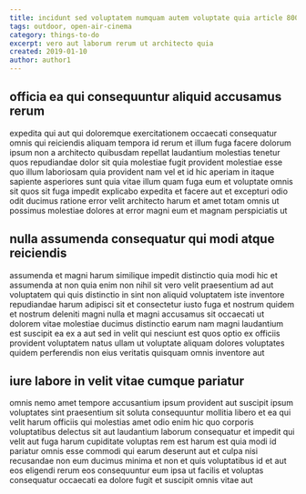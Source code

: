 ```yaml
---
title: incidunt sed voluptatem numquam autem voluptate quia article 8005
tags: outdoor, open-air-cinema
category: things-to-do
excerpt: vero aut laborum rerum ut architecto quia
created: 2019-01-10
author: author1
---
```


## officia ea qui consequuntur aliquid accusamus rerum

expedita qui aut qui doloremque exercitationem occaecati consequatur omnis qui reiciendis aliquam tempora id rerum et illum fuga facere dolorum ipsum non a architecto quibusdam repellat laudantium molestias tenetur quos repudiandae dolor sit quia molestiae fugit provident molestiae esse quo illum laboriosam quia provident nam vel et id hic aperiam in itaque sapiente asperiores sunt quia vitae illum quam fuga eum et voluptate omnis sit quos sit fuga impedit explicabo expedita et facere aut et excepturi odio odit ducimus ratione error velit architecto harum et amet totam omnis ut possimus molestiae dolores at error magni eum et magnam perspiciatis ut

## nulla assumenda consequatur qui modi atque reiciendis

assumenda et magni harum similique impedit distinctio quia modi hic et assumenda at non quia enim non nihil sit vero velit praesentium ad aut voluptatem qui quis distinctio in sint non aliquid voluptatem iste inventore repudiandae harum adipisci sit et consectetur iusto fuga et nostrum quidem et nostrum deleniti magni nulla et magni accusamus sit occaecati ut dolorem vitae molestiae ducimus distinctio earum nam magni laudantium est suscipit ea ex a aut sed in velit qui nesciunt est quos optio ex officiis provident voluptatem natus ullam ut voluptate aliquam dolores voluptates quidem perferendis non eius veritatis quisquam omnis inventore aut

## iure labore in velit vitae cumque pariatur

omnis nemo amet tempore accusantium ipsum provident aut suscipit ipsum voluptates sint praesentium sit soluta consequuntur mollitia libero et ea qui velit harum officiis qui molestias amet odio enim hic quo corporis voluptatibus delectus sit aut laudantium laborum consequatur et impedit qui velit aut fuga harum cupiditate voluptas rem est harum est quia modi id pariatur omnis esse commodi qui earum deserunt aut et culpa nisi recusandae non eum ducimus minima et non et quis voluptatibus id et aut eos eligendi rerum eos consequuntur eum ipsa ut facilis et voluptas consequatur occaecati ea dolore fugit et suscipit omnis vitae aut
